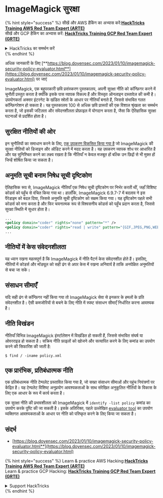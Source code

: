 # ImageMagick सुरक्षा

{% hint style="success" %}
सीखें और AWS हैकिंग का अभ्यास करें:<img src="/.gitbook/assets/arte.png" alt="" data-size="line">[**HackTricks Training AWS Red Team Expert (ARTE)**](https://training.hacktricks.xyz/courses/arte)<img src="/.gitbook/assets/arte.png" alt="" data-size="line">\
सीखें और GCP हैकिंग का अभ्यास करें: <img src="/.gitbook/assets/grte.png" alt="" data-size="line">[**HackTricks Training GCP Red Team Expert (GRTE)**<img src="/.gitbook/assets/grte.png" alt="" data-size="line">](https://training.hacktricks.xyz/courses/grte)

<details>

<summary>HackTricks का समर्थन करें</summary>

* [**सदस्यता योजनाएँ**](https://github.com/sponsors/carlospolop) देखें!
* **हमारे** 💬 [**Discord समूह**](https://discord.gg/hRep4RUj7f) या [**telegram समूह**](https://t.me/peass) में शामिल हों या **हमारा अनुसरण करें** **Twitter** 🐦 [**@hacktricks\_live**](https://twitter.com/hacktricks\_live)**.**
* **हैकिंग ट्रिक्स साझा करें और** [**HackTricks**](https://github.com/carlospolop/hacktricks) और [**HackTricks Cloud**](https://github.com/carlospolop/hacktricks-cloud) गिटहब रिपोजिटरी में PR सबमिट करें।

</details>
{% endhint %}

अधिक जानकारी के लिए [**https://blog.doyensec.com/2023/01/10/imagemagick-security-policy-evaluator.html**](https://blog.doyensec.com/2023/01/10/imagemagick-security-policy-evaluator.html) पर जाएं

ImageMagick, एक बहुपरकारी छवि प्रसंस्करण पुस्तकालय, अपनी सुरक्षा नीति को कॉन्फ़िगर करने में चुनौती प्रस्तुत करता है क्योंकि इसके पास व्यापक विकल्प हैं और विस्तृत ऑनलाइन दस्तावेज़ की कमी है। उपयोगकर्ता अक्सर इंटरनेट के खंडित स्रोतों के आधार पर नीतियाँ बनाते हैं, जिससे संभावित गलत कॉन्फ़िगरेशन हो सकता है। यह पुस्तकालय 100 से अधिक छवि प्रारूपों की एक विशाल श्रृंखला का समर्थन करता है, जो इसकी जटिलता और संवेदनशीलता प्रोफ़ाइल में योगदान करता है, जैसा कि ऐतिहासिक सुरक्षा घटनाओं से प्रदर्शित होता है।

## सुरक्षित नीतियों की ओर
इन चुनौतियों का समाधान करने के लिए, [एक उपकरण विकसित किया गया है](https://imagemagick-secevaluator.doyensec.com/) जो ImageMagick की सुरक्षा नीतियों को डिजाइन और ऑडिट करने में मदद करता है। यह उपकरण व्यापक शोध पर आधारित है और यह सुनिश्चित करने का लक्ष्य रखता है कि नीतियाँ न केवल मजबूत हों बल्कि उन छिद्रों से भी मुक्त हों जिन्हें शोषित किया जा सकता है।

## अनुमति सूची बनाम निषेध सूची दृष्टिकोण
ऐतिहासिक रूप से, ImageMagick नीतियाँ एक निषेध सूची दृष्टिकोण पर निर्भर करती थीं, जहाँ विशिष्ट कोडर्स को पहुँच से वंचित किया गया था। हालाँकि, ImageMagick 6.9.7-7 में बदलाव ने इस पैरेडाइम को बदल दिया, जिससे अनुमति सूची दृष्टिकोण को सक्षम किया गया। यह दृष्टिकोण पहले सभी कोडर्स को मना करता है और फिर चयनात्मक रूप से विश्वसनीय कोडर्स को पहुँच प्रदान करता है, जिससे सुरक्षा स्थिति में सुधार होता है।
```xml
...
<policy domain="coder" rights="none" pattern="*" />
<policy domain="coder" rights="read | write" pattern="{GIF,JPEG,PNG,WEBP}" />
...
```
## नीतियों में केस संवेदनशीलता
यह ध्यान रखना महत्वपूर्ण है कि ImageMagick में नीति पैटर्न केस संवेदनशील होते हैं। इसलिए, नीतियों में कोडर्स और मॉड्यूल को सही ढंग से अपर केस में रखना अनिवार्य है ताकि अनपेक्षित अनुमतियों से बचा जा सके।

## संसाधन सीमाएँ
यदि सही ढंग से कॉन्फ़िगर नहीं किया गया तो ImageMagick सेवा से इनकार के हमलों के प्रति संवेदनशील है। ऐसी कमजोरियों से बचने के लिए नीति में स्पष्ट संसाधन सीमाएँ निर्धारित करना आवश्यक है।

## नीति विखंडन
नीतियाँ विभिन्न ImageMagick इंस्टॉलेशन में विखंडित हो सकती हैं, जिससे संभावित संघर्ष या ओवरराइड हो सकता है। सक्रिय नीति फ़ाइलों को खोजने और सत्यापित करने के लिए कमांड का उपयोग करने की सिफारिश की जाती है:
```shell
$ find / -iname policy.xml
```
## एक प्रारंभिक, प्रतिबंधात्मक नीति
एक प्रतिबंधात्मक नीति टेम्पलेट प्रस्तावित किया गया है, जो सख्त संसाधन सीमाओं और पहुंच नियंत्रणों पर केंद्रित है। यह टेम्पलेट विशिष्ट अनुप्रयोग आवश्यकताओं के साथ संरेखित अनुकूलित नीतियों के विकास के लिए एक आधार के रूप में कार्य करता है।

एक सुरक्षा नीति की प्रभावशीलता को ImageMagick में `identify -list policy` कमांड का उपयोग करके पुष्टि की जा सकती है। इसके अतिरिक्त, पहले उल्लेखित [evaluator tool](https://imagemagick-secevaluator.doyensec.com/) का उपयोग व्यक्तिगत आवश्यकताओं के आधार पर नीति को परिष्कृत करने के लिए किया जा सकता है।

## संदर्भ
* [https://blog.doyensec.com/2023/01/10/imagemagick-security-policy-evaluator.html**](https://blog.doyensec.com/2023/01/10/imagemagick-security-policy-evaluator.html)



{% hint style="success" %}
Learn & practice AWS Hacking:<img src="/.gitbook/assets/arte.png" alt="" data-size="line">[**HackTricks Training AWS Red Team Expert (ARTE)**](https://training.hacktricks.xyz/courses/arte)<img src="/.gitbook/assets/arte.png" alt="" data-size="line">\
Learn & practice GCP Hacking: <img src="/.gitbook/assets/grte.png" alt="" data-size="line">[**HackTricks Training GCP Red Team Expert (GRTE)**<img src="/.gitbook/assets/grte.png" alt="" data-size="line">](https://training.hacktricks.xyz/courses/grte)

<details>

<summary>Support HackTricks</summary>

* Check the [**subscription plans**](https://github.com/sponsors/carlospolop)!
* **Join the** 💬 [**Discord group**](https://discord.gg/hRep4RUj7f) or the [**telegram group**](https://t.me/peass) or **follow** us on **Twitter** 🐦 [**@hacktricks\_live**](https://twitter.com/hacktricks\_live)**.**
* **Share hacking tricks by submitting PRs to the** [**HackTricks**](https://github.com/carlospolop/hacktricks) and [**HackTricks Cloud**](https://github.com/carlospolop/hacktricks-cloud) github repos.

</details>
{% endhint %}
